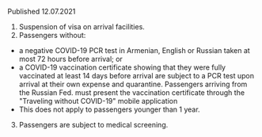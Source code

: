 Published 12.07.2021
1. Suspension of visa on arrival facilities.
2. Passengers without:
- a negative COVID-19 PCR test in Armenian, English or Russian taken at most 72 hours before arrival; or
- a COVID-19 vaccination certificate showing that they were fully vaccinated at least 14 days before arrival are subject to a PCR test upon arrival at their own expense and quarantine. Passengers arriving from the Russian Fed. must present the vaccination certificate through the "Traveling without COVID-19" mobile application
- This does not apply to passengers younger than 1 year.
3. Passengers are subject to medical screening.